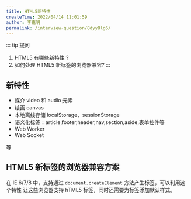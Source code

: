 ```yaml
---
title: HTML5新特性
createTime: 2022/04/14 11:01:59
author: 李嘉明
permalink: /interview-question/8dyy8lg6/
---
```


::: tip 提问

1. HTML5 有哪些新特性？
2. 如何处理 HTML5 新标签的浏览器兼容?
   :::

## 新特性

- 媒介 video 和 audio 元素
- 绘画 canvas
- 本地离线存储 localStorage、sessionStorage
- 语义化标签：article,footer,header,nav,section,aside,表单控件等
- Web Worker
- Web Socket

等

## HTML5 新标签的浏览器兼容方案

在 IE 6/7/8 中，支持通过 `document.createElement` 方法产生标签，可以利用这个特性
让这些浏览器支持 hTML5 标签，同时还需要为标签添加默认样式。

